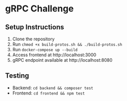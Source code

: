 # gRPC Challenge

## Setup Instructions

1. Clone the repository
2. Run `chmod +x build-protos.sh && ./build-protos.sh`
3. Run `docker-compose up --build`
4. Access frontend at http://localhost:3000
5. gRPC endpoint available at http://localhost:8080

## Testing
- Backend: `cd backend && composer test`
- Frontend: `cd frontend && npm test`